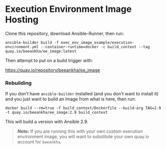 # Execution Environment Image Hosting

Clone this repository, download Ansible-Runner, then run:

```
ansible-builder build -f exec_env_image_example/execution-environment.yml --container-runtime=docker -c build_context --tag quay.io/beeankha/ee_image:latest
```

Then attempt to put on a build trigger with:

https://quay.io/repository/beeankha/ee_image

### Rebuilding

If you don't have `ansible-builder` installed (and you don't want to install it) and you just want to build an image from what is here, then run:

```
docker build --rm=true -f build_context/Dockerfile --build-arg TAG=2.9 -t quay.io/beeankha/ee_image:2.9 build_context
```

This will build a version with Ansible 2.9.

> **Note:** If you are running this with your own custom execution environment image, you will want to substitute your own quay.io account for `beeankha`.

